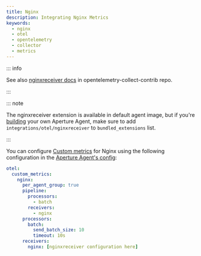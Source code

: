 ```yaml
---
title: Nginx
description: Integrating Nginx Metrics
keywords:
  - nginx
  - otel
  - opentelemetry
  - collector
  - metrics
---
```


::: info

See also [nginxreceiver docs][receiver] in opentelemetry-collect-contrib repo.

:::

::: note

The nginxreceiver extension is available in default agent image, but if you're [building][build] your own Aperture Agent, make sure to add `integrations/otel/nginxreceiver` to `bundled_extensions` list.

:::

You can configure [Custom metrics][custom-metrics] for Nginx using the following
configuration in the [Aperture Agent's config][agent-config]:

```yaml
otel:
  custom_metrics:
    nginx:
      per_agent_group: true
      pipeline:
        processors:
          - batch
        receivers:
          - nginx
      processors:
        batch:
          send_batch_size: 10
          timeout: 10s
      receivers:
        nginx: [nginxreceiver configuration here]
```

[build]: /reference/aperturectl/build/agent/agent.md
[receiver]:
  https://github.com/open-telemetry/opentelemetry-collector-contrib/tree/main/receiver/nginxreceiver
[custom-metrics]: /reference/configuration/agent.md#custom-metrics-config
[agent-config]: /reference/configuration/agent.md#agent-o-t-e-l-config
